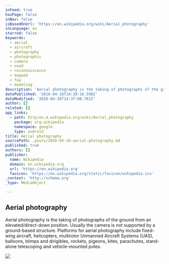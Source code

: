 ```yaml
---
inFeed: true
hasPage: false
inNav: false
isBasedOnUrl: 'https://en.wikipedia.org/wiki/Aerial_photography'
inLanguage: en
starred: false
keywords:
  - aerial
  - aircraft
  - photography
  - photographic
  - camera
  - used
  - reconnaissance
  - mapped
  - faa
  - modeling
description: 'Aerial photography is the taking of photographs of the ground from an elevated/direct-down position. Usually the camera is not supported by a ground-based structure. Platforms for aerial photography include fixed-wing aircraft, helicopters, multirotor Unmanned Aircraft Systems (UAS), balloons, blimps and dirigibles, rockets, pigeons, kites, parachutes, stand-alone telescoping and vehicle-mounted poles.'
datePublished: '2016-04-16T14:38:16.598Z'
dateModified: '2016-04-16T14:37:00.761Z'
author: []
related: []
app_links:
  - path: http/en.m.wikipedia.org/wiki/Aerial_photography
    package: org.wikipedia
    namespace: google
    type: android
title: Aerial photography
sourcePath: _posts/2016-04-16-aerial-photography.md
published: true
authors: []
publisher:
  name: Wikipedia
  domain: en.wikipedia.org
  url: 'https://en.wikipedia.org'
  favicon: 'https://en.wikipedia.org/static/favicon/wikipedia.ico'
_context: 'http://schema.org'
_type: MediaObject

---
```

<article style=""><h1>Aerial photography</h1><p>Aerial photography is the taking of photographs of the ground from an elevated/direct-down position. Usually the camera is not supported by a ground-based structure. Platforms for aerial photography include fixed-wing aircraft, helicopters, multirotor Unmanned Aircraft Systems (UAS), balloons, blimps and dirigibles, rockets, pigeons, kites, parachutes, stand-alone telescoping and vehicle-mounted poles.</p><img src="https://upload.wikimedia.org/wikipedia/commons/thumb/c/c6/Leuchtturm_in_Westerheversand.jpg/220px-Leuchtturm_in_Westerheversand.jpg" /></article>